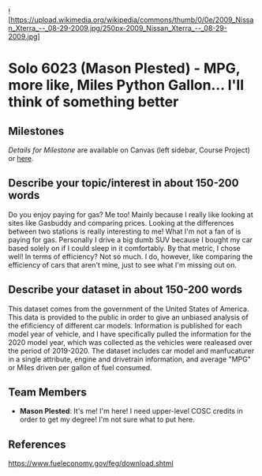 ![https://upload.wikimedia.org/wikipedia/commons/thumb/0/0e/2009_Nissan_Xterra_--_08-29-2009.jpg/250px-2009_Nissan_Xterra_--_08-29-2009.jpg]
# Solo 6023 (Mason Plested) - MPG, more like, Miles Python Gallon... I'll think of something better

## Milestones

*Details for Milestone* are available on Canvas (left sidebar, Course Project) or [here](https://firas.moosvi.com/courses/data301/project/milestone01.html).

## Describe your topic/interest in about 150-200 words

Do you enjoy paying for gas? Me too! Mainly because I really like looking at sites like Gasbuddy and comparing prices. Looking at the differences between two stations is really interesting to me! What I'm not a fan of is paying for gas. Personally I drive a big dumb SUV because I bought my car based solely on if I could sleep in it comfortably. By that metric, I chose well! In terms of efficiency? Not so much. I do, however, like comparing the efficiency of cars that aren't mine, just to see what I'm missing out on. 

## Describe your dataset in about 150-200 words

This dataset comes from the government of the United States of America. This data is provided to the public in order to give an unbiased analysis of the efificiency of different car models. Information is published for each model year of vehicle, and I have specifically pulled the information for the 2020 model year, which was collected as the vehicles were realeased over the period of 2019-2020. The dataset includes car model and manfucaturer in a single attribute, engine and drivetrain information, and average "MPG" or Miles driven per gallon of fuel consumed. 

## Team Members

- **Mason Plested**: It's me! I'm here! I need upper-level COSC credits in order to get my degree! I'm not sure what to put here.

## References
https://www.fueleconomy.gov/feg/download.shtml
